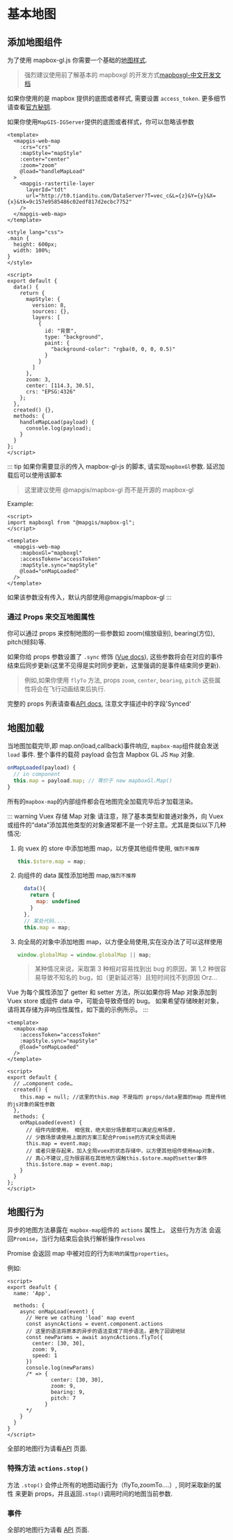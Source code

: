 # 基本地图

## 添加地图组件

为了使用 mapbox-gl.js 你需要一个基础的[地图样式](https://www.mapbox.cn/mapbox-gl-js/style-spec/).

> 强烈建议使用前了解基本的 mapboxgl 的开发方式[mapboxgl-中文开发文档](https://www.mapbox.cn/mapbox-gl-js/api/)

如果你使用的是 mapbox 提供的底图或者样式, 需要设置 `access_token`. 更多细节请查看[官方秘钥](https://mapbox.com/help/define-access-token/).

如果你使用`MapGIS-IGServer`提供的底图或者样式，你可以忽略该参数

```vue
<template>
  <mapgis-web-map
    :crs="crs"
    :mapStyle="mapStyle"
    :center="center"
    :zoom="zoom"
    @load="handleMapLoad"
  >
    <mapgis-rastertile-layer
      layerId="tdt"
      url="http://t0.tianditu.com/DataServer?T=vec_c&L={z}&Y={y}&X={x}&tk=9c157e9585486c02edf817d2ecbc7752"
    />
  </mapgis-web-map>
</template>

<style lang="css">
.main {
  height: 600px;
  width: 100%;
}
</style>

<script>
export default {
  data() {
    return {
      mapStyle: {
        version: 8,
        sources: {},
        layers: [
          {
            id: "背景",
            type: "background",
            paint: {
              "background-color": "rgba(0, 0, 0, 0.5)"
            }
          }
        ]
      },
      zoom: 3,
      center: [114.3, 30.5],
      crs: "EPSG:4326"
    };
  },
  created() {},
  methods: {
    handleMapLoad(payload) {
      console.log(payload);
    }
  }
};
</script>
```

::: tip
如果你需要显示的传入 mapbox-gl-js 的脚本, 请实现`mapboxGl`参数. 延迟加载后可以使用该脚本

> 这里建议使用 @mapgis/mapbox-gl 而不是开源的 mapbox-gl

Example:

```vue
<script>
import mapboxgl from "@mapgis/mapbox-gl";
</script>

<template>
  <mapgis-web-map
    :mapboxGl="mapboxgl"
    :accessToken="accessToken"
    :mapStyle.sync="mapStyle"
    @load="onMapLoaded"
  />
</template>
```

如果该参数没有传入，默认内部使用@mapgis/mapbox-gl
:::

### 通过 Props 来交互地图属性

你可以通过 props 来控制地图的一些参数如 zoom(缩放级别), bearing(方位), pitch(倾斜)等.

如果你给 props 参数设置了 `.sync` 修饰 ([Vue docs](https://vuejs.org/v2/guide/components.html#sync-Modifier)),
这些参数将会在对应的事件结束后同步更新(这里不见得是实时同步更新，这里强调的是事件结束同步更新).

> 例如,如果你使用 `flyTo` 方法, props `zoom`, `center`, `bearing`, `pitch` 这些属性将会在飞行动画结束后执行.

完整的 props 列表请查看[API docs](/zh/api/#props), 注意文字描述中的字段'Synced'

## 地图加载

当地图加载完毕,即 map.on(load,callback)事件响应, `mapbox-map`组件就会发送 `load` 事件. 整个事件的载荷 payload 会包含 Mapbox GL JS `Map` 对象.

```js
onMapLoaded(payload) {
  // in component
  this.map = payload.map; // 等价于 new mapboxGl.Map()
}
```

所有的`mapbox-map`的内部组件都会在地图完全加载完毕后才加载渲染。

::: warning Vuex 存储 Map 对象
请注意，除了基本类型和普通对象外，向 Vuex 或组件的“data”添加其他类型的对象通常都不是一个好主意。尤其是类似以下几种情况:

1.  向 vuex 的 store 中添加地图 map，以方便其他组件使用, `强烈不推荐`
    ```js
    this.$store.map = map;
    ```
2.  向组件的 data 属性添加地图 map,`强烈不推荐`
    ```js
      data(){
        return {
          map: undefined
        }
      },
      // 某处代码....
      this.map = map;
    ```
3.  向全局的对象中添加地图 map，以方便全局使用,实在没办法了可以这样使用
    ```js
    window.globalMap = window.globalMap || map;
    ```
    > 某种情况来说，采取第 3 种相对容易找到出 bug 的原因，第 1,2 种很容易导致不知名的 bug，如（更新延迟等）且短时间找不到原因 Orz...

Vue 为每个属性添加了 getter 和 setter 方法，所以如果你将 Map 对象添加到 Vuex store 或组件 data 中，可能会导致奇怪的 bug。
如果希望存储映射对象，请将其存储为非响应性属性，如下面的示例所示。
:::

```vue
<template>
  <mapbox-map
    :accessToken="accessToken"
    :mapStyle.sync="mapStyle"
    @load="onMapLoaded"
  />
</template>

<script>
export default {
  // …component code…
  created() {
    this.map = null; //这里的this.map 不是指的 props/data里面的map 而是传统的js对象的属性参数
  },
  methods: {
    onMapLoaded(event) {
      // 组件内部使用， 相信我，绝大部分场景都可以满足应用场景，
      // 少数场景请使用上面的方案三配合Promise的方式来全局调用
      this.map = event.map;
      // 或者只是存起来，加入全局vuex的状态存储中，以方便其他组件使用map对象，
      // 真心不建议,应为很容易在其他地方误触this.$store.map的setter事件
      this.$store.map = event.map;
    }
  }
};
</script>
```

## 地图行为

异步的地图方法暴露在 `mapbox-map`组件的 `actions` 属性上。 这些行为方法 会返回`Promise`，当行为结束后会执行解析操作`resolves`

Promise 会返回 map 中被对应的行为`影响的属性properties`。

例如:

```vue
<script>
export deafult {
  name: 'App',

  methods: {
    async onMapLoad(event) {
      // Here we cathing 'load' map event
      const asyncActions = event.component.actions
      // 这里的语法将原本的异步的语法变成了同步语法，避免了回调地狱
      const newParams = await asyncActions.flyTo({
        center: [30, 30],
        zoom: 9,
        speed: 1
      })
      console.log(newParams)
      /* => {
              center: [30, 30],
              zoom: 9,
              bearing: 9,
              pitch: 7
            }
      */
    }
  }
}
</script>
```

全部的地图行为请看[API](/zh/api/#actions) 页面.

### 特殊方法 `actions.stop()`

方法 `.stop()` 会停止所有的地图动画行为（flyTo,zoomTo....）, 同时采取新的属性 来更新 props，并且返回`.stop()`调用时间的地图当前参数.

### 事件

全部的地图行为请看 [API](/zh/api/#events) 页面.
